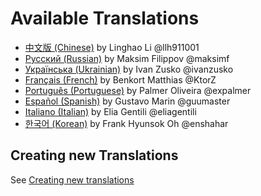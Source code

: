 # Available Translations

* [中文版 (Chinese)](https://github.com/llh911001/mostly-adequate-guide-chinese)  by Linghao Li @llh911001
* [Русский (Russian)](https://github.com/MostlyAdequate/mostly-adequate-guide-ru)  by Maksim Filippov @maksimf
* [Українська (Ukrainian)](https://github.com/ivanzusko/mostly-adequate-guide-uk) by Ivan Zusko @ivanzusko
* [Français (French)](https://github.com/MostlyAdequate/mostly-adequate-guide-fr) by Benkort Matthias @KtorZ
* [Português (Portuguese)](https://github.com/MostlyAdequate/mostly-adequate-guide-pt-BR) by Palmer Oliveira @expalmer
* [Español (Spanish)](https://github.com/MostlyAdequate/mostly-adequate-guide-es) by Gustavo Marin @guumaster
* [Italiano (Italian)](https://github.com/MostlyAdequate/mostly-adequate-guide-it) by Elia Gentili @eliagentili
* [한국어 (Korean)](https://github.com/enshahar/mostly-adequate-guide-kr) by Frank Hyunsok Oh @enshahar

## Creating new Translations

See [Creating new translations](CONTRIBUTING.md#Translations)
